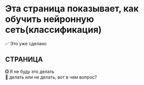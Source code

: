 # Эта страница показывает, как обучить нейронную сеть(классификация)
:white_check_mark: Это уже сделано
## СТРАНИЦА
:negative_squared_cross_mark: Я не буду это делать    
:black_square_button: делать или не делать, вот в чем вопрос?
